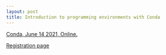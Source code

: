 ```yaml
---
layout: post
title: Introduction to programming environments with Conda
---
```


[Conda, June 14 2021, Online.](https://escience-academy.github.io/2021-06-14-conda/)

[Registration page](https://www.eventbrite.co.uk/e/introduction-to-programming-environments-with-conda-tickets-157212299219)
